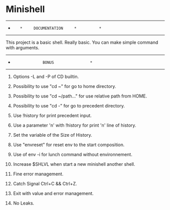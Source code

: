# Minishell

*****************************************************************
*		 *     DOCUMENTATION     *			*
*****************************************************************

This project is a basic shell. Really basic.
You can make simple command with arguments.

*****************************************************************
*		       	   BONUS				*
*****************************************************************

1)	Options -L and -P of CD builtin.
2)	Possibility to use "cd ~" for go to home directory.
3)	Possibility to use "cd ~/path..." for use relative path from HOME.
4)	Possibility to use "cd -" for go to precedent directory.

5)	Use !history for print precedent input.
6)	Use a parameter 'n' with !history for print 'n' line of history.
7)	Set the variable of the Size of History.

8)	Use "envreset" for reset env to the start composition.

9)	Use of env -i for lunch command without environnement.

10)	Increase $SHLVL when start a new minishell another shell.

11)	Fine error management.

12)	Catch Signal Ctrl+C && Ctrl+Z.

13)	Exit with value and error management.

14)	No Leaks.